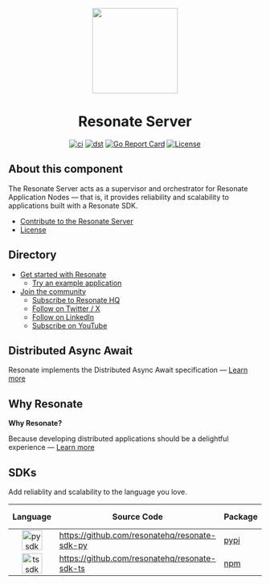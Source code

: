<p align="center">
    <img height="170"src="./docs/img/echo.png">
</p>

<h1 align="center">Resonate Server</h1>

<div align="center">

[![ci](https://github.com/resonatehq/resonate/actions/workflows/cicd.yaml/badge.svg)](https://github.com/resonatehq/resonate/actions/workflows/cicd.yaml)
[![dst](https://github.com/resonatehq/resonate/actions/workflows/dst.yaml/badge.svg)](https://github.com/resonatehq/resonate/actions/workflows/dst.yaml)
[![Go Report Card](https://goreportcard.com/badge/github.com/resonatehq/resonate)](https://goreportcard.com/report/github.com/resonatehq/resonate)
[![License](https://img.shields.io/badge/License-Apache_2.0-blue.svg)](https://opensource.org/licenses/Apache-2.0)

</div>

## About this component

The Resonate Server acts as a supervisor and orchestrator for Resonate Application Nodes — that is, it provides reliability and scalability to applications built with a Resonate SDK.

- [Contribute to the Resonate Server](./CONTRIBUTING.md)
- [License](./LICENSE)

## Directory

- [Get started with Resonate](https://docs.resonatehq.io/get-started)
  - [Try an example application](https://github.com/resonatehq-examples)
- [Join the community](https://resonatehq.io/discord)
  - [Subscribe to Resonate HQ](https://journal.resonatehq.io/subscribe)
  - [Follow on Twitter / X](https://twitter.com/resonatehqio)
  - [Follow on LinkedIn](https://www.linkedin.com/company/resonatehqio)
  - [Subscribe on YouTube](https://www.youtube.com/@resonatehqio)

## Distributed Async Await

Resonate implements the Distributed Async Await specification — [Learn more](https://www.distributed-async-await.io/)

## Why Resonate

**Why Resonate?**

Because developing distributed applications should be a delightful experience — [Learn more](https://docs.resonatehq.io/evaluate/why-resonate)

## SDKs

Add reliablity and scalability to the language you love.

|                                                      Language                                                       | Source Code                                   | Package                                              | Developer docs                                        |
| :-----------------------------------------------------------------------------------------------------------------: | --------------------------------------------- | ---------------------------------------------------- | ----------------------------------------------------- |
|  <img alt="py sdk" src="https://upload.wikimedia.org/wikipedia/commons/c/c3/Python-logo-notext.svg" width="40px"/>  | https://github.com/resonatehq/resonate-sdk-py | [pypi](https://pypi.org/project/resonate-sdk/)       | [docs](https://docs.resonatehq.io/develop/python)     |
| <img alt="ts sdk" src="https://upload.wikimedia.org/wikipedia/commons/4/4c/Typescript_logo_2020.svg" width="40px"/> | https://github.com/resonatehq/resonate-sdk-ts | [npm](https://www.npmjs.com/package/@resonatehq/sdk) | [docs](https://docs.resonatehq.io/develop/typescript) |
